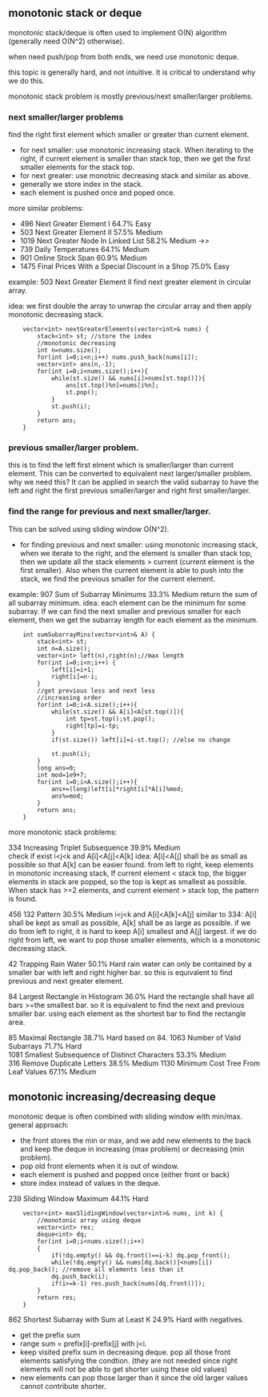 ## monotonic stack or deque

monotonic stack/deque is often used to implement O(N) algorithm (generally need O(N^2) otherwise).

when need push/pop from both ends, we need use monotonic deque.

this topic is generally hard, and not intuitive. It is critical to understand why we do this.

monotonic stack problem is mostly previous/next smaller/larger problems.

### next smaller/larger problems
find the right first element which smaller or greater than current element.
- for next smaller: use monotonic increasing stack. When iterating to the right, if current element is smaller than stack top, then we get the first smaller elements for the stack top.
- for next greater: use monotnic decreasing stack and similar as above.
- generally we store index in the stack.
- each element is pushed once and poped once.

more similar problems:

- 496	Next Greater Element I    		64.7%	Easy
- 503	Next Greater Element II    		57.5%	Medium	
- 1019	Next Greater Node In Linked List    		58.2%	Medium	->>
- 739	Daily Temperatures    		64.1%	Medium	
- 901	Online Stock Span    		60.9%	Medium	
- 1475	Final Prices With a Special Discount in a Shop    		75.0%	Easy

example: 503	Next Greater Element II
find next greater element in circular array.

idea: we first double the array to unwrap the circular array and then apply monotonic decreasing stack.

```
    vector<int> nextGreaterElements(vector<int>& nums) {
        stack<int> st; //store the index
        //monotonic decreasing
        int n=nums.size();
        for(int i=0;i<n;i++) nums.push_back(nums[i]);
        vector<int> ans(n,-1);
        for(int i=0;i<nums.size();i++){
            while(st.size() && nums[i]>nums[st.top()]){
                ans[st.top()%n]=nums[i%n];
                st.pop();
            }
            st.push(i);
        }
        return ans;
    }
```	

### previous smaller/larger problem.
this is to find the left first elment which is smaller/larger than current element.
This can be converted to equivalent next larger/smaller problem.
why we need this? It can be applied in search the valid subarray to have the left and right the first previous smaller/larger and right first smaller/larger.

### find the range for previous and next smaller/larger.
This can be solved using sliding window O(N^2).
- for finding previous and next smaller: 
using monotonic increasing stack, when we iterate to the right, and the element is smaller than stack top, then we update all the stack elements > current (current element is the first smaller). Also when the current element is able to push into the stack, we find the previous smaller for the current element.

example:
907	Sum of Subarray Minimums    		33.3%	Medium
return the sum of all subarray minimum.
idea: each element can be the minimum for some subarray. If we can find the next smaller and previous smaller for each element, then we get the subarray length for each element as the minimum.

```
    int sumSubarrayMins(vector<int>& A) {
        stack<int> st;
        int n=A.size();
        vector<int> left(n),right(n);//max length
        for(int i=0;i<n;i++) {
            left[i]=i+1;
            right[i]=n-i;
        }
        //get previous less and next less
        //increasing order
        for(int i=0;i<A.size();i++){
            while(st.size() && A[i]<A[st.top()]){
                int tp=st.top();st.pop();
                right[tp]=i-tp;
            }
            if(st.size()) left[i]=i-st.top(); //else no change
            
            st.push(i);
        }
        long ans=0;
        int mod=1e9+7;
        for(int i=0;i<A.size();i++){
            ans+=(long)left[i]*right[i]*A[i]%mod;
            ans%=mod;
        }
        return ans;
    }
```

more monotonic stack problems:

334	Increasing Triplet Subsequence    		39.9%	Medium	
check if exist i<j<k and A[i]<A[j]<A[k]
idea: A[i]<A[j] shall be as small as possible so that A[k] can be easier found.
from left to right, keep elements in monotonic increasing stack, If current element < stack top, the bigger elements in stack are popped, so the top is kept as smallest as possible. When stack has >=2 elements, and current element > stack top, the pattern is found.

456	132 Pattern    		30.5%	Medium
i<j<k and A[i]<A[k]<A[j]
similar to 334: A[i] shall be kept as small as possible, A[k] shall be as large as possible.
if we do from left to right, it is hard to keep A[i] smallest and A[j] largest.
if we do right from left, we want to pop those smaller elements, which is a monotonic decreasing stack.

42	Trapping Rain Water    		50.1%	Hard
rain water can only be contained by a smaller bar with left and right higher bar.
so this is equivalent to find previous and next greater element.

84	Largest Rectangle in Histogram    		36.0%	Hard
the rectangle shall have all bars >=the smallest bar.
so it is equivalent to find the next and previous smaller bar. using each element as the shortest bar to find the rectangle area.

85	Maximal Rectangle    		38.7%	Hard
based on 84.
1063	Number of Valid Subarrays    		71.7%	Hard	
1081	Smallest Subsequence of Distinct Characters    		53.3%	Medium	
316	Remove Duplicate Letters    		38.5%	Medium
1130	Minimum Cost Tree From Leaf Values    		67.1%	Medium	

## monotonic increasing/decreasing deque

monotonic deque is often combined with sliding window with min/max.
general approach: 
- the front stores the min or max, and we add new elements to the back and keep the deque in increasing (max problem) or decreasing (min problem).
- pop old front elements when it is out of window.
- each element is pushed and popped once (either front or back)
- store index instead of values in the deque.

239	Sliding Window Maximum    		44.1%	Hard	
```
    vector<int> maxSlidingWindow(vector<int>& nums, int k) {
        //monotonic array using deque
        vector<int> res;
        deque<int> dq;
        for(int i=0;i<nums.size();i++)
        {
            if(!dq.empty() && dq.front()==i-k) dq.pop_front();
            while(!dq.empty() && nums[dq.back()]<nums[i]) dq.pop_back(); //remove all elements less than it
            dq.push_back(i);
            if(i>=k-1) res.push_back(nums[dq.front()]);
        }
        return res;
    }
```
	
862	Shortest Subarray with Sum at Least K    		24.9%	Hard
with negatives.
- get the prefix sum
- range sum = prefix[i]-prefix[j] with j<i.
- keep visited prefix sum in decreasing deque. pop all those front elements satisfying the condtion. (they are not needed since right elements will not be able to get shorter using these old values)
- new elements can pop those larger than it since the old larger values cannot contribute shorter.






